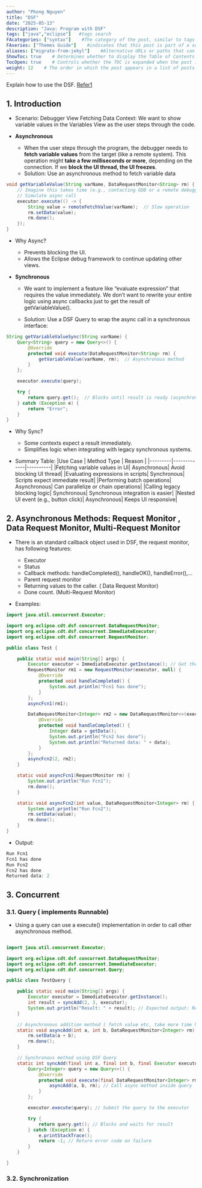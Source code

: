 ```yaml
---
author: "Phong Nguyen"
title: "DSF"
date: "2025-05-13"
description: "Java: Program with DSF"
tags: ["java","eclipse"]   #tags search
FAcategories: ["syntax"]    #The category of the post, similar to tags but usually for broader classification.
FAseries: ["Themes Guide"]    #indicates that this post is part of a series of related posts
aliases: ["migrate-from-jekyl"]    #Alternative URLs or paths that can be used to access this post, useful for redirects from old posts or similar content.
ShowToc: true    # Determines whether to display the Table of Contents (TOC) for the post.
TocOpen: true    # Controls whether the TOC is expanded when the post is loaded. 
weight: 12    # The order in which the post appears in a list of posts. Lower numbers make the post appear earlier.
---
```

Explain how to use the DSF.
[Refer1](https://help.eclipse.org/latest/index.jsp?topic=%2Forg.eclipse.cdt.doc.isv%2Fguide%2Fdsf%2Fintro%2Fdsf_programming_intro.html)
<br>

## 1. Introduction
- Scenario: Debugger View Fetching Data
Context: We want to show variable values in the Variables View as the user steps through the code.

- **Asynchronous**
  - When the user steps through the program, the debugger needs to **fetch variable values** from the target (like a remote system). This operation might **take a few milliseconds or more**, depending on the connection. If we **block the UI thread, the UI freezes**.
  - Solution: Use an asynchronous method to fetch variable data

```java
void getVariableValue(String varName, DataRequestMonitor<String> rm) {
    // Imagine this takes time (e.g., contacting GDB or a remote debugger)
    // Simulate async call
    executor.execute(() -> {
        String value = remoteFetchValue(varName);  // Slow operation
        rm.setData(value);
        rm.done();
    });
}
```
  - Why Async?
    - Prevents blocking the UI.
    - Allows the Eclipse debug framework to continue updating other views.

- **Synchronous** 
  - We want to implement a feature like “evaluate expression” that requires the value immediately. We don’t want to rewrite your entire logic using async callbacks just to get the result of getVariableValue().

  - Solution: Use a DSF Query to wrap the async call in a synchronous interface:

```java
String getVariableValueSync(String varName) {
    Query<String> query = new Query<>() {
        @Override
        protected void execute(DataRequestMonitor<String> rm) {
            getVariableValue(varName, rm);  // Asynchronous method
        }
    };

    executor.execute(query);

    try {
        return query.get();  // Blocks until result is ready (asynchronous method done  rm.done();)
    } catch (Exception e) {
        return "Error";
    }
}
```

  - Why Sync?
    - Some contexts expect a result immediately.
    - Simplifies logic when integrating with legacy synchronous systems.

- Summary Table:
|Use Case | Method Type |	Reason |
|---------|-------------|----------|
|Fetching variable values in UI|	Asynchronous|	Avoid blocking UI thread|
|Evaluating expressions in scripts|	Synchronous|	Scripts expect immediate result|
|Performing batch operations|	Asynchronous|	Can parallelize or chain operations|
|Calling legacy blocking logic|	Synchronous|	Synchronous integration is easier|
|Nested UI event (e.g., button click)|	Asynchronous|	Keeps UI responsive|

## 2. Asynchronous Methods: Request Monitor , Data Request Monitor,  Multi-Request Monitor
- There is an standard callback object used in DSF, the request monitor, has following features:
  - Executor
  - Status
  - Callback methods: handleCompleted(), handleOK(), handleError(),...
  - Parent request monitor
  - Returning values to the caller. ( Data Request Monitor)
  - Done count. (Multi-Request Monitor)

- Examples: 
```java
import java.util.concurrent.Executor;

import org.eclipse.cdt.dsf.concurrent.DataRequestMonitor;
import org.eclipse.cdt.dsf.concurrent.ImmediateExecutor;
import org.eclipse.cdt.dsf.concurrent.RequestMonitor;

public class Test {

	public static void main(String[] args) {
		Executor executor = ImmediateExecutor.getInstance(); // Get the Executor
		RequestMonitor rm1 = new RequestMonitor(executor, null) {
			@Override
			protected void handleCompleted() {
				System.out.println("Fcn1 has done");
			}
		};
		asyncFcn1(rm1);

		DataRequestMonitor<Integer> rm2 = new DataRequestMonitor<>(executor, null) {
			@Override
			protected void handleCompleted() {
				Integer data = getData();
				System.out.println("Fcn2 has done");
				System.out.println("Returned data: " + data);
			}
		};
		asyncFcn2(2, rm2);
	}

	static void asyncFcn1(RequestMonitor rm) {
		System.out.println("Run Fcn1");
		rm.done();
	}

	static void asyncFcn2(int value, DataRequestMonitor<Integer> rm) {
		System.out.println("Run Fcn2");
		rm.setData(value);
		rm.done();
	}
}
```

- Output:
```powershell
Run Fcn1
Fcn1 has done
Run Fcn2
Fcn2 has done
Returned data: 2
```

## 3. Concurrent
### 3.1. Query ( implements Runnable)
- Using a query can use a execute() implementation in order to call other asynchronous method.
```java

import java.util.concurrent.Executor;

import org.eclipse.cdt.dsf.concurrent.DataRequestMonitor;
import org.eclipse.cdt.dsf.concurrent.ImmediateExecutor;
import org.eclipse.cdt.dsf.concurrent.Query;

public class TestQuery {

	public static void main(String[] args) {
		Executor executor = ImmediateExecutor.getInstance();
		int result = syncAdd(2, 3, executor);
		System.out.println("Result: " + result); // Expected output: Result: 5
	}

	// Asynchronous addition method ( fetch value etc, take more time here)
	static void asyncAdd(int a, int b, DataRequestMonitor<Integer> rm) {
		rm.setData(a + b);
		rm.done();
	}

	// Synchronous method using DSF Query
	static int syncAdd(final int a, final int b, final Executor executor) {
		Query<Integer> query = new Query<>() {
			@Override
			protected void execute(final DataRequestMonitor<Integer> rm) {
				asyncAdd(a, b, rm); // Call async method inside query
			}
		};

		executor.execute(query); // Submit the query to the executor

		try {
			return query.get(); // Blocks and waits for result
		} catch (Exception e) {
			e.printStackTrace();
			return -1; // Return error code on failure
		}
	}

}
```

### 3.2. Synchronization

